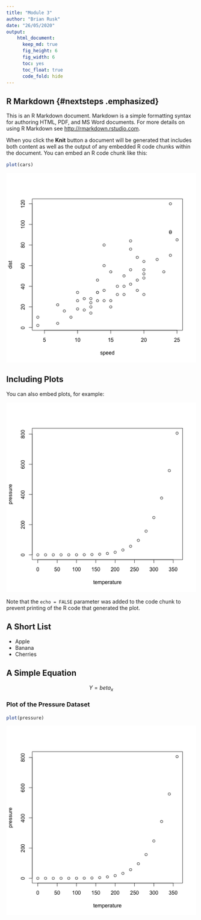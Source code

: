 ```yaml
---
title: "Module 3"
author: "Brian Rusk"
date: "26/05/2020"
output: 
    html_document:
      keep_md: true
      fig_height: 6
      fig_width: 6
      toc: yes
      toc_float: true
      code_fold: hide
---
```




## R Markdown {#nextsteps .emphasized}

This is an R Markdown document. Markdown is a simple formatting syntax for authoring HTML, PDF, and MS Word documents. For more details on using R Markdown see <http://rmarkdown.rstudio.com>.

When you click the **Knit** button a document will be generated that includes both content as well as the output of any embedded R code chunks within the document. You can embed an R code chunk like this:


```r
plot(cars)
```

![](Index_files/figure-html/cars-1.png)<!-- -->

## Including Plots

You can also embed plots, for example:

![](Index_files/figure-html/pressure-1.png)<!-- -->

Note that the `echo = FALSE` parameter was added to the code chunk to prevent printing of the R code that generated the plot.

## A Short List

* Apple
* Banana
* Cherries

## A Simple Equation

$$ Y = beta_x $$

### Plot of the Pressure Dataset


```r
plot(pressure)
```

![](Index_files/figure-html/pressure2-1.png)<!-- -->

